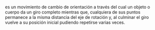 es un movimiento de cambio de orientación a través del cual un objeto o cuerpo da un giro completo mientras que, cualquiera de sus puntos permanece a la misma distancia del eje de rotación y, al culminar el giro vuelve a su posición inicial pudiendo repetirse varias veces.

